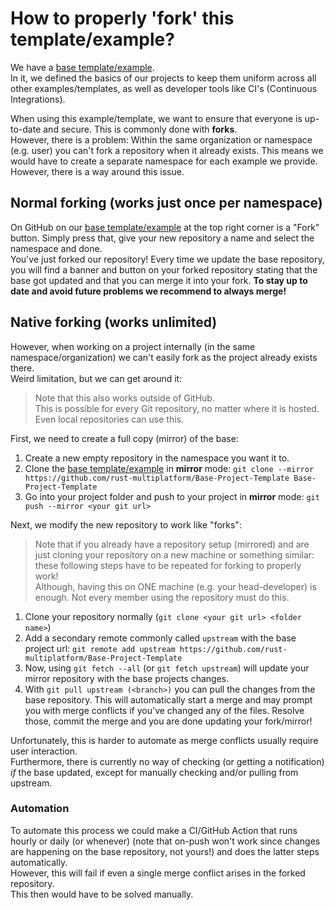 # How to properly 'fork' this template/example?

We have a [base template/example](https://github.com/rust-multiplatform/Base-Project-Template).  
In it, we defined the basics of our projects to keep them uniform across all other examples/templates, as well as developer tools like CI's (Continuous Integrations).

When using this example/template, we want to ensure that everyone is up-to-date and secure.
This is commonly done with **forks**.  
However, there is a problem: Within the same organization or namespace (e.g. user) you can't fork a repository when it already exists.
This means we would have to create a separate namespace for each example we provide.
However, there is a way around this issue.

## Normal forking (works just once per namespace)

On GitHub on our [base template/example](https://github.com/rust-multiplatform/Base-Project-Template) at the top right corner is a "Fork" button.
Simply press that, give your new repository a name and select the namespace and done.  
You've just forked our repository!
Every time we update the base repository, you will find a banner and button on your forked repository stating that the base got updated and that you can merge it into your fork.
**To stay up to date and avoid future problems we recommend to always merge!**

## Native forking (works unlimited)

However, when working on a project internally (in the same namespace/organization) we can't easily fork as the project already exists there.  
Weird limitation, but we can get around it:

> Note that this also works outside of GitHub.  
> This is possible for every Git repository, no matter where it is hosted.  
> Even local repositories can use this.

First, we need to create a full copy (mirror) of the base:  

1. Create a new empty repository in the namespace you want it to.
2. Clone the [base template/example](https://github.com/rust-multiplatform/Base-Project-Template) in **mirror** mode: `git clone --mirror https://github.com/rust-multiplatform/Base-Project-Template Base-Project-Template`
3. Go into your project folder and push to your project in **mirror** mode: `git push --mirror <your git url>`

Next, we modify the new repository to work like "forks":  

> Note that if you already have a repository setup (mirrored) and are just cloning your repository on a new machine or something similar: these following steps have to be repeated for forking to properly work!  
> Although, having this on ONE machine (e.g. your head-developer) is enough.
> Not every member using the repository must do this.

1. Clone your repository normally (`git clone <your git url> <folder name>`)
2. Add a secondary remote commonly called `upstream` with the base project url: `git remote add upstream https://github.com/rust-multiplatform/Base-Project-Template`
3. Now, using `git fetch --all` (or `git fetch upstream`) will update your mirror repository with the base projects changes.
4. With `git pull upstream (<branch>)` you can pull the changes from the base repository. This will automatically start a merge and may prompt you with merge conflicts if you've changed any of the files. Resolve those, commit the merge and you are done updating your fork/mirror!

Unfortunately, this is harder to automate as merge conflicts usually require user interaction.  
Furthermore, there is currently no way of checking (or getting a notification) _if_ the base updated, except for manually checking and/or pulling from upstream.

### Automation

To automate this process we could make a CI/GitHub Action that runs hourly or daily (or whenever) (note that on-push won't work since changes are happening on the base repository, not yours!) and does the latter steps automatically.  
However, this will fail if even a single merge conflict arises in the forked repository.  
This then would have to be solved manually.
